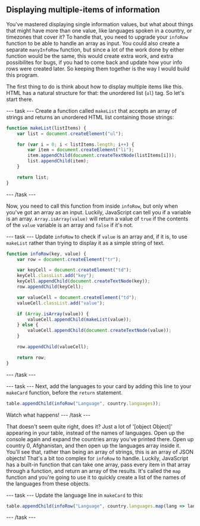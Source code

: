 ## Displaying multiple-items of information

You've mastered displaying single information values, but what about things that might have more than one value, like languages spoken in a country, or timezones that cover it? To handle that, you need to upgrade your `infoRow` function to be able to handle an array as input. You could also create a separate `manyInfoRow` function, but since a lot of the work done by either function would be the same, this would create extra work, and extra possibilites for bugs, if you had to come back and update how your info rows were created later. So keeping them together is the way I would build this program.

The first thing to do is think about how to display multiple items like this. HTML has a natural structure for that: the unordered list (`ul`) tag. So let's start there.

--- task ---
Create a function called `makeList` that accepts an array of strings and returns an unordered HTML list containing those strings:

```javascript
function makeList(listItems) {
    var list = document.createElement("ul");

    for (var i = 0; i < listItems.length; i++) {
        var item = document.createElement("li");
        item.appendChild(document.createTextNode(listItems[i]));
        list.appendChild(item);
    }

    return list;
}
```
--- /task ---

Now, you need to call this function from inside `infoRow`, but only when you've got an array as an input. Luckily, JavaScript can tell you if a variable is an array. `Array.isArray(value)` will return a value of `true` if the contents of the `value` variable is an array and `false` if it's not.

--- task ---
Update `infoRow` to check if `value` is an array and, if it is, to use `makeList` rather than trying to display it as a simple string of text.

```javascript
function infoRow(key, value) {
    var row = document.createElement("tr");

    var keyCell = document.createElement("td");
    keyCell.classList.add("key");
    keyCell.appendChild(document.createTextNode(key));
    row.appendChild(keyCell);

    var valueCell = document.createElement("td");
    valueCell.classList.add("value");

    if (Array.isArray(value)) {
        valueCell.appendChild(makeList(value));
    } else {
        valueCell.appendChild(document.createTextNode(value));
    }

    row.appendChild(valueCell);

    return row;
}
```
--- /task ---

--- task ---
Next, add the languages to your card by adding this line to your `makeCard` function, before the `return` statement.

```javascript
table.appendChild(infoRow("Language", country.languages));
```

Watch what happens!
--- /task ---

That doesn't seem quite right, does it? Just a lot of '[object Object]' appearing in your table, instead of the names of languages. Open up the console again and expand the countries array you've printed there. Open up country 0, Afghanistan, and then open up the languages array inside it. You'll see that, rather than being an array of strings, this is an array of JSON objects! That's a bit too complex for `infoRow` to handle. Luckily, JavaScript has a built-in function that can take one array, pass every item in that array through a function, and return an array of the results. It's called the `map` function and you're going to use it to quickly create a list of the names of the languages from these objects.

--- task ---
Update the language line in `makeCard` to this:

```javascript
table.appendChild(infoRow("Language", country.languages.map(lang => lang.name)));
```
--- /task ---
